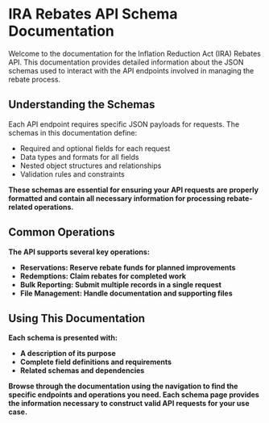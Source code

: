 # IRA Rebates API Schema Documentation

Welcome to the documentation for the Inflation Reduction Act (IRA) Rebates API. This documentation provides detailed information about the JSON schemas used to interact with the API endpoints involved in managing the rebate process.  


## Understanding the Schemas

Each API endpoint requires specific JSON payloads for requests. The schemas in this documentation define:

- Required and optional fields for each request
- Data types and formats for all fields
- Nested object structures and relationships
- Validation rules and constraints

<b> These schemas are essential for ensuring your API requests are properly formatted and contain all necessary information for processing rebate-related operations.


## Common Operations

The API supports several key operations:

-  **Reservations:** Reserve rebate funds for planned improvements
-  **Redemptions:** Claim rebates for completed work
-  **Bulk Reporting:** Submit multiple records in a single request
-  **File Management:** Handle documentation and supporting files


## Using This Documentation

Each schema is presented with:
- A description of its purpose
- Complete field definitions and requirements
- Related schemas and dependencies

Browse through the documentation using the navigation to find the specific endpoints and operations you need. Each schema page provides the information necessary to construct valid API requests for your use case.